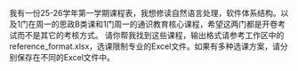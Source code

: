 我有一份25-26学年第一学期课程表，我想修读自然语言处理，软件体系结构。以及1门在周一的思政B类课和1门周一的通识教育核心课程，希望这两门都是开卷考试而不是其它的考核方式。
请你帮我找到这些课程，输出格式请参考工作区中的reference_format.xlsx，选课限制专业的Excel文件。如果有多种选课方案，请分别保存在不同的Excel文件中。
